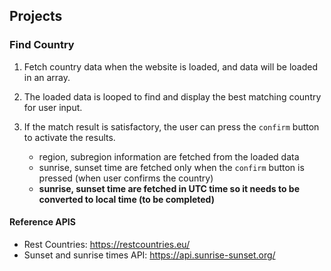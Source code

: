 ## Projects

### Find Country

1. Fetch country data when the website is loaded, and data will be loaded in an array.
2. The loaded data is looped to find and display the best matching country for user input.
3. If the match result is satisfactory, the user can press the `confirm` button to activate the results. 

    - region, subregion information are fetched from the loaded data
    - sunrise, sunset time are fetched only when the `confirm` button is pressed (when user confirms the country)
    - **sunrise, sunset time are fetched in UTC time so it needs to be converted to local time (to be completed)**

#### Reference APIS 
- Rest Countries: https://restcountries.eu/
- Sunset and sunrise times API: https://api.sunrise-sunset.org/